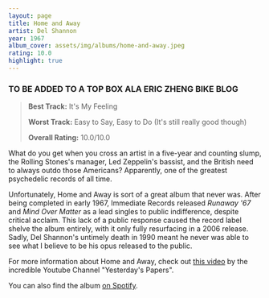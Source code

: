 ```yaml
---
layout: page
title: Home and Away
artist: Del Shannon
year: 1967
album_cover: assets/img/albums/home-and-away.jpeg
rating: 10.0
highlight: true
---
```


### TO BE ADDED TO A TOP BOX ALA ERIC ZHENG BIKE BLOG
> **Best Track:** It's My Feeling
>
> **Worst Track:** Easy to Say, Easy to Do (It's still really good though)
>
> **Overall Rating:** 10.0/10.0

What do you get when you cross an artist in a five-year and counting slump, the Rolling Stones's manager, Led Zeppelin's bassist, and the British need to always outdo those Americans? Apparently, one of the greatest psychedelic records of all time.



Unfortunately, Home and Away is sort of a great album that never was. After being completed in early 1967, Immediate Records released *Runaway '67* and *Mind Over Matter* as a lead singles to public indifference, despite critical acclaim. This lack of a public response caused the record label shelve the album entirely, with it only fully resurfacing in a 2006 release. Sadly, Del Shannon's untimely death in 1990 meant he never was able to see what I believe to be his opus released to the public.

For more information about Home and Away, check out [this video]() by the incredible Youtube Channel "Yesterday's Papers".

You can also find the album [on Spotify](https://open.spotify.com/album/3FEHgLHOtMmijiNTKDEdYT?si=xo3mMmNYQkSf8JzIa_gN8Q).


